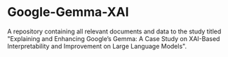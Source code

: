 # Google-Gemma-XAI
A repository containing all relevant documents and data to the study titled "Explaining and Enhancing Google’s Gemma: A Case Study on XAI-Based Interpretability and Improvement on Large Language Models".
